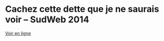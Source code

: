 #  Cachez cette dette que je ne saurais voir – SudWeb 2014

[Voir en ligne](http://jolicode.github.io/sud-web--2014--dette-technique)
